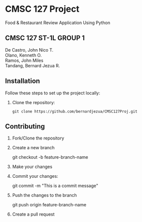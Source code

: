 # CMSC 127 Project
Food &amp; Restaurant Review Application Using Python

## CMSC 127 ST-1L GROUP 1
De Castro, John Nico T.  
Olano, Kenneth O.  
Ramos, John Miles  
Tandang, Bernard Jezua R.  

## Installation
Follow these steps to set up the project locally:

1. Clone the repository:

       git clone https://github.com/bernardjezua/CMSC127Proj.git

## Contributing

1. Fork/Clone the repository

2. Create a new branch

    git checkout -b feature-branch-name

3. Make your changes

4. Commit your changes:

    git commit -m "This is a commit message"

5. Push the changes to the branch 

    git push origin feature-branch-name

6. Create a pull request
